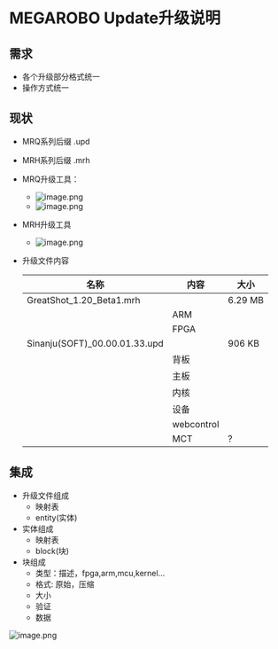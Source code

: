 # MEGAROBO Update升级说明
## 需求
* 各个升级部分格式统一
* 操作方式统一

## 现状
* MRQ系列后缀 .upd
* MRH系列后缀 .mrh
* MRQ升级工具：
  * ![image.png](https://upload-images.jianshu.io/upload_images/3399573-5e02c0a1342e4f82.png?imageMogr2/auto-orient/strip%7CimageView2/2/w/1240)
  * ![image.png](https://upload-images.jianshu.io/upload_images/3399573-ed403bc3d37427ca.png?imageMogr2/auto-orient/strip%7CimageView2/2/w/1240)
* MRH升级工具
   * ![image.png](https://upload-images.jianshu.io/upload_images/3399573-c1a7ae6a0cf200f8.png?imageMogr2/auto-orient/strip%7CimageView2/2/w/1240)
  
* 升级文件内容
  
    | 名称 | 内容 | 大小 |
    | -- | -- | -- |
    | GreatShot_1.20_Beta1.mrh | | 6.29 MB |
    |  | ARM|  |
    |  | FPGA|  |
    | Sinanju(SOFT)_00.00.01.33.upd | | 906 KB |
    |  | 背板|  |
    |  | 主板|  |
    |  | 内核|  |
    |  | 设备|  |
    |  | webcontrol|  |
    |  | MCT| ? |

## 集成
* 升级文件组成
   * 映射表
   * entity(实体)
* 实体组成
   * 映射表
   * block(块)
* 块组成
   * 类型：描述，fpga,arm,mcu,kernel...
   * 格式: 原始，压缩
   * 大小
   * 验证
   * 数据
  
![image.png](https://upload-images.jianshu.io/upload_images/3399573-d6d0571b4df8d402.png?imageMogr2/auto-orient/strip%7CimageView2/2/w/1240)



